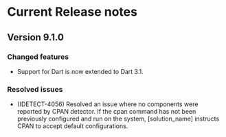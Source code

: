 # Current Release notes

## Version 9.1.0

### Changed features

* Support for Dart is now extended to Dart 3.1.

### Resolved issues
* (IDETECT-4056) Resolved an issue where no components were reported by CPAN detector.
  If the cpan command has not been previously configured and run on the system, [solution_name] instructs CPAN to accept default configurations.